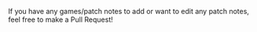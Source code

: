 If you have any games/patch notes to add or want to edit any patch notes, feel free to 
make a Pull Request!